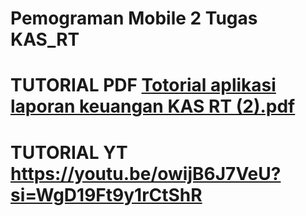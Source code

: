 # Pemograman Mobile 2 Tugas KAS_RT

# TUTORIAL PDF [Totorial aplikasi laporan keuangan KAS RT (2).pdf](https://github.com/muhammadzidanfadilah/Pemograman_Mobile_2_Tugas_Ke_2_KAS_RT/files/15428093/Totorial.aplikasi.laporan.keuangan.KAS.RT.2.pdf)

# TUTORIAL YT https://youtu.be/owijB6J7VeU?si=WgD19Ft9y1rCtShR
